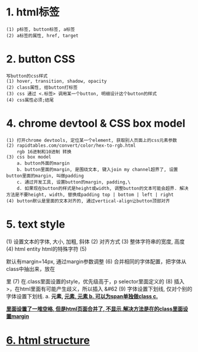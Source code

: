 # 1. html标签
    (1) p标签, button标签, a标签
    (2) a标签的属性, href, target
# 2. button CSS
    写button的css样式
    (1) hover, transition, shadow, opacity
    (2) class属性, 给button打标签
    (3) css 通过 <.标签> 调用某一个button, 明细设计这个button的样式
    (4) css属性必须;结尾
# 4. chrome devtool & CSS box model
    (1) 打开chrome devtools, 定位某一个element, 获取别人页面上的css元素参数
    (2) rapidtables.com/convert/color/hex-to-rgb.html
        rgb 16进制和10进制 转换
    (3) css box model
        a. button外面的margin
        b. button里面的margin, 是围绕文本, 键入join my channel超界了, 设置button里面的margin, 叫做padding
        c. 通过开发工具, 设置button的margin, padding,\
        d. 如果现在button的样式是height或width, 调整button的文本可能会超界. 解决方法是不要height, width, 替换成padding top | bottom | left | right 
    (4) button默认是里面的文本对齐的, 通过vertical-align让button顶部对齐
# 5. text style
(1) 设置文本的字体, 大小, 加粗, 斜体
(2) 对齐方式
(3) 整体字符串的宽度, 高度
(4) html entity html的特殊字符
(5) <p>默认有margin=14px, 通过margin参数调整
(6) 合并相同的字体配置，把字体从class中抽出来，放在<p>里
(7) 在.class里面设置的style，优先级高于，p selector里面定义的
(8) 插入>，在html里面有可能产生歧义，所以插入 &#62
(9) 字体设置下划线, 仅对个别的字体设置下划线.
a. <strong>元素, <u>元素, <span>元素
b. 可以为span单独做class
c. <p>里面设置了一堆空格, 但是html页面合并了, 不显示.解决方法是在<span>的class里面设置margin
# 6. html structure
 